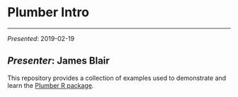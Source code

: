 # Plumber Intro
---
*Presented*: 2019-02-19

*Presenter*: James Blair
---

This repository provides a collection of examples used to demonstrate and learn
the [Plumber R package](https://www.rplumber.io).
